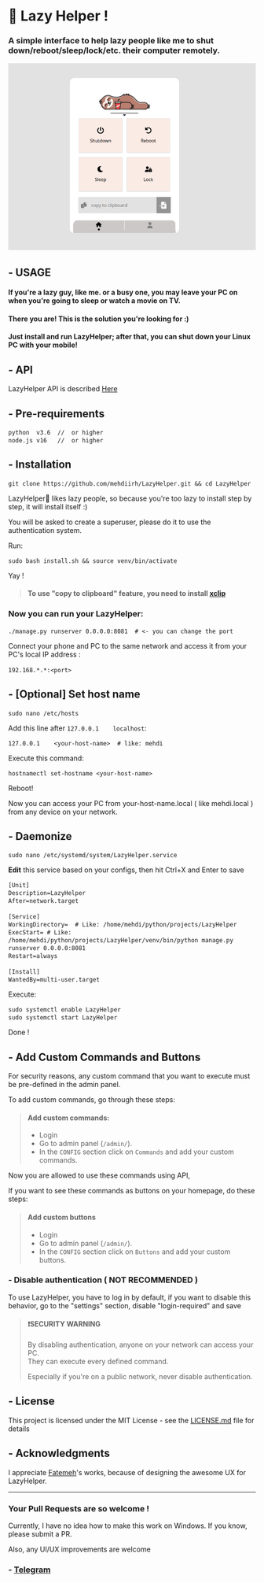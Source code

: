 # 🦥 Lazy Helper !

### A simple interface to help lazy people like me to shut down/reboot/sleep/lock/etc. their computer remotely.

![img.png](images/img.png)

## - USAGE

#### If you're a lazy guy, like me. or a busy one, you may leave your PC on when you're going to sleep or watch a movie on TV.
#### There you are! This is the solution you're looking for :)
#### Just install and run LazyHelper; after that, you can shut down your Linux PC with your mobile!
## - API

LazyHelper API is described [Here](api/README.md)

## - Pre-requirements
```
python  v3.6  //  or higher
node.js v16   //  or higher
```

## - Installation

```shell
git clone https://github.com/mehdiirh/LazyHelper.git && cd LazyHelper
```

LazyHelper🦥 likes lazy people, so because you're too lazy to install step by step, it will install itself :)

You will be asked to create a superuser, please do it to use the authentication system. 

Run:

```shell
sudo bash install.sh && source venv/bin/activate
```

Yay !

> #### To use "copy to clipboard" feature, you need to install [xclip](https://github.com/astrand/xclip)


### Now you can run your LazyHelper:
```shell
./manage.py runserver 0.0.0.0:8081  # <- you can change the port 
```

Connect your phone and PC to the same network and access it from your PC's local IP address :

`192.168.*.*:<port>`

## - [Optional] Set host name 
```shell
sudo nano /etc/hosts
```

Add this line after `127.0.0.1    localhost`:
```shell
127.0.0.1    <your-host-name>  # like: mehdi
```

Execute this command:
```shell
hostnamectl set-hostname <your-host-name>
```

Reboot!

Now you can access your PC from your-host-name.local ( like mehdi.local ) from any device on your network.

## - Daemonize 
```shell
sudo nano /etc/systemd/system/LazyHelper.service
```

 **Edit** this service based on your configs, then hit Ctrl+X and Enter to save
```shell
[Unit]
Description=LazyHelper
After=network.target

[Service]
WorkingDirectory=  # Like: /home/mehdi/python/projects/LazyHelper
ExecStart= # Like: /home/mehdi/python/projects/LazyHelper/venv/bin/python manage.py runserver 0.0.0.0:8081
Restart=always

[Install]
WantedBy=multi-user.target

```

 Execute:
```shell
sudo systemctl enable LazyHelper
sudo systemctl start LazyHelper
```

Done !

## - Add Custom Commands and Buttons

For security reasons, any custom command that you want to execute must be pre-defined in the admin panel.

To add custom commands, go through these steps:
> #### Add custom commands:
> - Login
> - Go to admin panel (`/admin/`). 
> - In the `CONFIG` section click on `Commands` and add your custom commands.

Now you are allowed to use these commands using API, 

If you want to see these commands as buttons on your homepage, do these steps:

> #### Add custom buttons
> - Login
> - Go to admin panel (`/admin/`).
> - In the `CONFIG` section click on `Buttons` and add your custom buttons.

### - Disable authentication ( NOT RECOMMENDED ) 
To use LazyHelper, you have to log in by default, if you want to disable this behavior, go to the "settings" section, disable "login-required" and save
> #### ❗️SECURITY WARNING
> By disabling authentication, anyone on your network can access your PC.  
> They can execute every defined command.
> 
> Especially if you're on a public network, never disable authentication.

## - License
This project is licensed under the MIT License - see the [LICENSE.md](LICENSE) file for details


## - Acknowledgments
I appreciate [Fatemeh](https://github.com/FatemehMokhtarabadi)'s works,
because of designing the awesome UX for LazyHelper.

---
### Your Pull Requests are so welcome !
Currently, I have no idea how to make this work on Windows. If you know, please submit a PR.

Also, any UI/UX improvements are welcome

### - [Telegram](https://t.me/PythonUnion)
